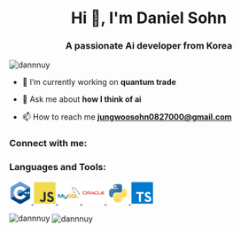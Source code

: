 <h1 align="center">Hi 👋, I'm Daniel Sohn</h1>
<h3 align="center">A passionate Ai developer from Korea</h3>

<p align="left"> <img src="https://komarev.com/ghpvc/?username=dannnuy&label=Profile%20views&color=0e75b6&style=flat" alt="dannnuy" /> </p>

- 🔭 I’m currently working on **quantum trade**

- 💬 Ask me about **how I think of ai**

- 📫 How to reach me **jungwoosohn0827000@gmail.com**

<h3 align="left">Connect with me:</h3>
<p align="left">
</p>

<h3 align="left">Languages and Tools:</h3>
<p align="left"> <a href="https://www.w3schools.com/cpp/" target="_blank" rel="noreferrer"> <img src="https://raw.githubusercontent.com/devicons/devicon/master/icons/cplusplus/cplusplus-original.svg" alt="cplusplus" width="40" height="40"/> </a> <a href="https://developer.mozilla.org/en-US/docs/Web/JavaScript" target="_blank" rel="noreferrer"> <img src="https://raw.githubusercontent.com/devicons/devicon/master/icons/javascript/javascript-original.svg" alt="javascript" width="40" height="40"/> </a> <a href="https://www.mysql.com/" target="_blank" rel="noreferrer"> <img src="https://raw.githubusercontent.com/devicons/devicon/master/icons/mysql/mysql-original-wordmark.svg" alt="mysql" width="40" height="40"/> </a> <a href="https://www.oracle.com/" target="_blank" rel="noreferrer"> <img src="https://raw.githubusercontent.com/devicons/devicon/master/icons/oracle/oracle-original.svg" alt="oracle" width="40" height="40"/> </a> <a href="https://www.python.org" target="_blank" rel="noreferrer"> <img src="https://raw.githubusercontent.com/devicons/devicon/master/icons/python/python-original.svg" alt="python" width="40" height="40"/> </a> <a href="https://www.typescriptlang.org/" target="_blank" rel="noreferrer"> <img src="https://raw.githubusercontent.com/devicons/devicon/master/icons/typescript/typescript-original.svg" alt="typescript" width="40" height="40"/> </a> </p>

<p><img align="left" src="https://github-readme-stats.vercel.app/api/top-langs?username=dannnuy&show_icons=true&locale=en&layout=compact" alt="dannnuy" /></p>

<p>&nbsp;<img align="center" src="https://github-readme-stats.vercel.app/api?username=dannnuy&show_icons=true&locale=en" alt="dannnuy" /></p>
